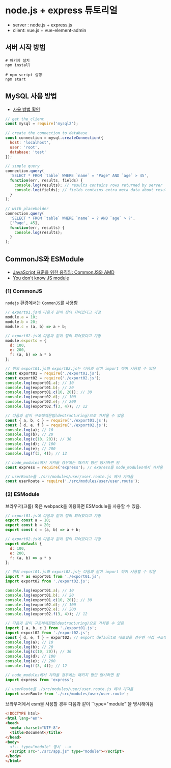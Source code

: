 # node.js + express 튜토리얼

- server : node.js + express.js
- client: vue.js + vue-element-admin

## 서버 시작 방법

``` shell
# 패키지 설치
npm install

# npm script 실행
npm start
```

## MySQL 사용 방법

- [사용 방법 확인](https://www.npmjs.com/package/mysql2)

```js
// get the client
const mysql = require('mysql2');
 
// create the connection to database
const connection = mysql.createConnection({
  host: 'localhost',
  user: 'root',
  database: 'test'
});
 
// simple query
connection.query(
  'SELECT * FROM `table` WHERE `name` = "Page" AND `age` > 45',
  function(err, results, fields) {
    console.log(results); // results contains rows returned by server
    console.log(fields); // fields contains extra meta data about results, if available
  }
);
 
// with placeholder
connection.query(
  'SELECT * FROM `table` WHERE `name` = ? AND `age` > ?',
  ['Page', 45],
  function(err, results) {
    console.log(results);
  }
);
```

## CommonJS와 ESModule

- [JavaScript 표준을 위한 움직임: CommonJS와 AMD](https://d2.naver.com/helloworld/12864)
- [You don't know JS module](https://ui.toast.com/weekly-pick/ko_20190418/)

### (1) CommonJS

`nodejs` 환경에서는 `CommonJS`를 사용함

```js
// export01.js에 다음과 같이 정의 되어있다고 가정
module.a = 10;
module.b = 20;
module.c = (a, b) => a + b;

// export02.js에 다음과 같이 정의 되어있다고 가정
module.exports = {
  d: 100,
  e: 200,
  f: (a, b) => a * b
};

// 위의 export01.js와 export02.js는 다음과 같이 import 하여 사용할 수 있음
const export01 = require('./export01.js');
const export02 = require('./export02.js');
console.log(export01.a); // 10
console.log(export01.b); // 20
console.log(export01.c(10, 20)); // 30
console.log(export02.d); // 100
console.log(export02.e); // 200
console.log(export02.f(3, 4)); // 12

// 다음과 같이 구조해체문법(destructuring)으로 가져올 수 있음 
const { a, b, c } = require('./export01.js');
const { d, e, f } = require('./export02.js');
console.log(a); // 10
console.log(b); // 20
console.log(c(10, 20)); // 30
console.log(d); // 100
console.log(e); // 200
console.log(f(3, 4)); // 12

// node_modules에서 가져올 경우에는 패키지 명만 명시하면 됨
const express = require('express'); // express를 node_modules에서 가져옴

// userRoute를 ./src/modules/user/user.route.js 에서 가져옴
const userRoute = require('./src/modules/user/user.route');
``` 

### (2) ESModule

브라우저(크롬) 혹은 webpack을 이용하면 ESModule을 사용할 수 있음.

```js
// export01.js에 다음과 같이 정의 되어있다고 가정
export const a = 10;
export const b = 20;
export const c = (a, b) => a + b;

// export02.js에 다음과 같이 정의 되어있다고 가정
export default {
  d: 100,
  e: 200,
  f: (a, b) => a * b
};

// 위의 export01.js와 export02.js는 다음과 같이 import 하여 사용할 수 있음
import * as export01 from './export01.js';
import export02 from './export02.js';

console.log(export01.a); // 10
console.log(export01.b); // 20
console.log(export01.c(10, 20)); // 30
console.log(export02.d); // 100
console.log(export02.e); // 200
console.log(export02.f(3, 4)); // 12

// 다음과 같이 구조해체문법(destructuring)으로 가져올 수 있음 
import { a, b, c } from './export01.js';
import export02 from './export02.js';
const { d, e, f } = export02; // export default로 내보냈을 경우엔 직접 구조해체를 해야 됨
console.log(a); // 10
console.log(b); // 20
console.log(c(10, 20)); // 30
console.log(d); // 100
console.log(e); // 200
console.log(f(3, 4)); // 12

// node_modules에서 가져올 경우에는 패키지 명만 명시하면 됨
import express from 'express';

// userRoute를 ./src/modules/user/user.route.js 에서 가져옴
import userRoute from './src/modules/user/user.route';
```

브라우저에서 esm을 사용할 경우 다음과 같이 ``type="module"`을 명시해야됨

```html
<!DOCTYPE html>
<html lang="en">
<head>
  <meta charset="UTF-8">
  <title>Document</title>
</head>
<body>
  <!-- type="module" 명시  -->
  <script src="./src/app.js" type="module"></script>
</body>
</html>
```